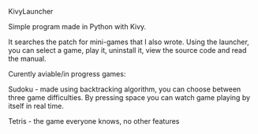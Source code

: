 KivyLauncher

Simple program made in Python with Kivy.

It searches the patch for mini-games that I also wrote. Using the launcher, you can select a game, play it, uninstall it, view the source code and read the manual. 

Curently aviable/in progress games:

Sudoku - made using backtracking algorithm, you can choose between three game difficulties. By pressing space you can watch game playing by itself in real time.

Tetris - the game everyone knows, no other features
